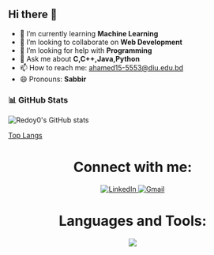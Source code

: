 ## Hi there 👋

- 🌱 I’m currently learning <b>Machine Learning</b>
- 👯 I’m looking to collaborate on <b> Web Development</b>
- 🤔 I’m looking for help with <b>Programming</b>
- 💬 Ask me about <b>C,C++,Java,Python</b>
- 📫 How to reach me: ahamed15-5553@diu.edu.bd
- 😄 Pronouns: <b>Sabbir</b>
### 📊 GitHub Stats

![Redoy0's GitHub stats](https://github-readme-stats.vercel.app/api?username=Redoy0&show_icons=true&theme=radical)

[Top Langs](https://github-readme-stats.vercel.app/api/top-langs/?username=Redoy0&layout=compact&theme=radical)
<h1 align="center">Connect with me:</h1>
<p align="center">
  
  <a href="https://www.linkedin.com/in/md-sabbir-ahamed/" target="_blank">
    <img src="https://skillicons.dev/icons?i=linkedin" alt="LinkedIn"/>
  </a>
  <a href="mailto:sabbirahamed.cse@gmail.com" target="_blank">
    <img src="https://skillicons.dev/icons?i=gmail" alt="Gmail"/>
  </a>
<!--   <a href="https://www.facebook.com/SabbirAhamedRedoyRs" target="_blank">
   <img src="https://img.shields.io/badge/Facebook-1877F2?style=for-the-badge&logo=facebook&logoColor=white" alt="Facebook"/>
  </a> -->
  


</p>

<h1 align="center">Languages and Tools:</h1>
<p align="center">
 
  <a href="https://github.com/Redoy0">
    <img src="https://skillicons.dev/icons?i=git,c,cpp,html,css,py,django,pycharm,wordpress,figma,xd,vscode,sublime,ps,java,github,eclipse" />
  </a>
</p>
<!--
**Redoy0/Redoy0** is a ✨ _special_ ✨ repository because its `README.md` (this file) appears on your GitHub profile.

Here are some ideas to get you started:

- 🔭 I’m currently working on ...
- 🌱 I’m currently learning ...
- 👯 I’m looking to collaborate on ...
- 🤔 I’m looking for help with ...
- 💬 Ask me about ...
- 📫 How to reach me: ...
- 😄 Pronouns: ...
- ⚡ Fun fact: ...
-->
